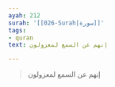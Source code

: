 ```yaml
---
ayah: 212
surah: '[[026-Surah|سورة]]'
tags:
- quran
text: إنهم عن السمع لمعزولون

---
```

> إنهم عن السمع لمعزولون

